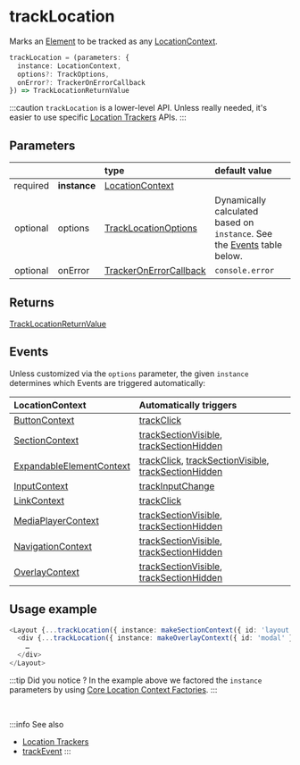 # trackLocation

Marks an [Element](/tracking/core-concepts/elements.md#elements) to be tracked as any [LocationContext](/taxonomy/location-contexts/overview.md).

```typescript
trackLocation = (parameters: {
  instance: LocationContext,
  options?: TrackOptions,
  onError?: TrackerOnErrorCallback
}) => TrackLocationReturnValue
```

:::caution
`trackLocation` is a lower-level API. Unless really needed, it's easier to use specific [Location Trackers](/tracking/api-reference/location-trackers/overview.md) APIs. 
:::

## Parameters
|          |              | type                                                                                   | default value
| :-:      | :--          | :--                                                                                    | :--           
| required | **instance** | [LocationContext](/taxonomy/location-contexts/overview.md)                             |
| optional | options      | [TrackLocationOptions](/tracking/api-reference/interfaces/TrackLocationOptions.md)     | Dynamically calculated based on `instance`. See the [Events](#events) table below.
| optional | onError      | [TrackerOnErrorCallback](/tracking/api-reference/interfaces/TrackerOnErrorCallback.md) | `console.error`

## Returns
[TrackLocationReturnValue](/tracking/api-reference/interfaces/TrackLocationReturnValue.md) 

## Events
Unless customized via the `options` parameter, the given `instance` determines which Events are triggered automatically:

| LocationContext | Automatically triggers
| :--                                                                                  | :--           
| [ButtonContext](/taxonomy/location-contexts/ButtonContext.md)                        | [trackClick](/tracking/api-reference/event-trackers/trackClick.md)
| [SectionContext](/taxonomy/location-contexts/SectionContext.md)                      | [trackSectionVisible](/tracking/api-reference/event-trackers/trackSectionVisible.md), [trackSectionHidden](/tracking/api-reference/event-trackers/trackSectionHidden.md)
| [ExpandableElementContext](/taxonomy/location-contexts/ExpandanbleElementContext.md) | [trackClick](/tracking/api-reference/event-trackers/trackClick.md), [trackSectionVisible](/tracking/api-reference/event-trackers/trackSectionVisible.md), [trackSectionHidden](/tracking/api-reference/event-trackers/trackSectionHidden.md)
| [InputContext](/taxonomy/location-contexts/InputContext.md)                          | [trackInputChange](/tracking/api-reference/event-trackers/trackInputChange.md)
| [LinkContext](/taxonomy/location-contexts/LinkContext.md)                            | [trackClick](/tracking/api-reference/event-trackers/trackClick.md)
| [MediaPlayerContext](/taxonomy/location-contexts/MediaPlayerContext.md)              | [trackSectionVisible](/tracking/api-reference/event-trackers/trackSectionVisible.md), [trackSectionHidden](/tracking/api-reference/event-trackers/trackSectionHidden.md)
| [NavigationContext](/taxonomy/location-contexts/NavigationContext.md)                | [trackSectionVisible](/tracking/api-reference/event-trackers/trackSectionVisible.md), [trackSectionHidden](/tracking/api-reference/event-trackers/trackSectionHidden.md)
| [OverlayContext](/taxonomy/location-contexts/OverlayContext.md)                      | [trackSectionVisible](/tracking/api-reference/event-trackers/trackSectionVisible.md), [trackSectionHidden](/tracking/api-reference/event-trackers/trackSectionHidden.md)

## Usage example

```typescript jsx
<Layout {...trackLocation({ instance: makeSectionContext({ id: 'layout' }) })}>
  <div {...trackLocation({ instance: makeOverlayContext({ id: 'modal' }) })}>
    …
  </div>
</Layout>
```

:::tip Did you notice ?
In the example above we factored the `instance` parameters by using [Core Location Context Factories](/tracking/api-reference/low-level/core-factories.md#location-context-factories).
:::

<br />

:::info See also
- [Location Trackers](/tracking/api-reference/location-trackers/overview.md)
- [trackEvent](/tracking/api-reference/low-level/trackEvent.md)
:::
